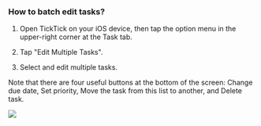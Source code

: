 ### How to batch edit tasks?

1. Open TickTick on your iOS device, then tap the option menu in the upper-right corner at the Task tab.

2. Tap "Edit Multiple Tasks".

3. Select and edit multiple tasks.

Note that there are four useful buttons at the bottom of the screen: Change due date, Set priority, Move the task from this list to another, and Delete task.

![](../../../images/ticktick-ios-app/task/4.3.4.png)

